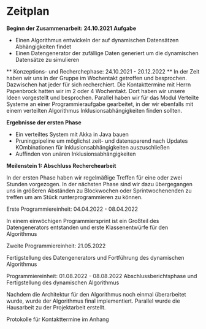 # Zeitplan

**Beginn der Zusammenarbeit: 24.10.2021**
**Aufgabe**

- Einen Algorithmus entwickeln der auf dynamischen Datensätzen Abhängigkeiten findet
- Einen Datengenerator der zufällige Daten generiert um die dynamischen Datensätze zu simulieren

** Konzeptions- und Recherchephase: 24.10.2021 - 20.12.2022 **
In der Zeit haben wir uns in der Gruppe im Wochentakt getroffen und besprochen. Dazwischen hat jeder für sich recherchiert. Die Kontakttermine mit Herrn Papenbrock hatten wir im 2 oder 4 Wochentakt. Dort haben wir unsere Ideen vorgestellt und besprochen. Parallel haben wir für das Modul Verteilte Systeme an einer Programmieraufgabe gearbeitet, in der wir ebenfalls mit einem verteilten Algorithmus Inklusionsabhängigkeiten finden sollten.

**Ergebnisse der ersten Phase**

- Ein verteiltes System mit Akka in Java bauen
- Pruningpipeline um möglichst zeit- und datensparend nach Updates KOmbinationen für Inklusionsabhängigkeiten auszuschließen
- Auffinden von unären Inklusionsabhängigkeiten

**Meilenstein 1: Abschluss Recherchearbeit**

In der ersten Phase haben wir regelmäßige Treffen für eine oder zwei Stunden vorgezogen. In der nächsten Phase sind wir dazu übergegangen uns in größeren Abständen zu Blockwochen oder Sprintwochenenden zu treffen um am Stück runterprogrammieren zu können.

Erste Programmiereinheit: 04.04.2022 - 08.04.2022

In einem einwöchigen Programmiersprint ist ein Großteil des Datengenerators entstanden und erste Klassenentwürfe für den Algorithmus

Zweite Programmiereinheit: 21.05.2022

Fertigstellung des Datengenerators und Fortführung des dynamischen Algorithmus

Programmiereinheit: 01.08.2022 - 08.08.2022 Abschlussberichtsphase und Fertigstellung des dynamischen Algorithmus

Nachdem die Architektur für den Algorithmus noch einmal überarbeitet wurde, wurde der Algorithmus final implementiert. Parallel wurde die Hausarbeit zu der Projektarbeit erstellt.

Protokolle für Kontakttermine im Anhang

